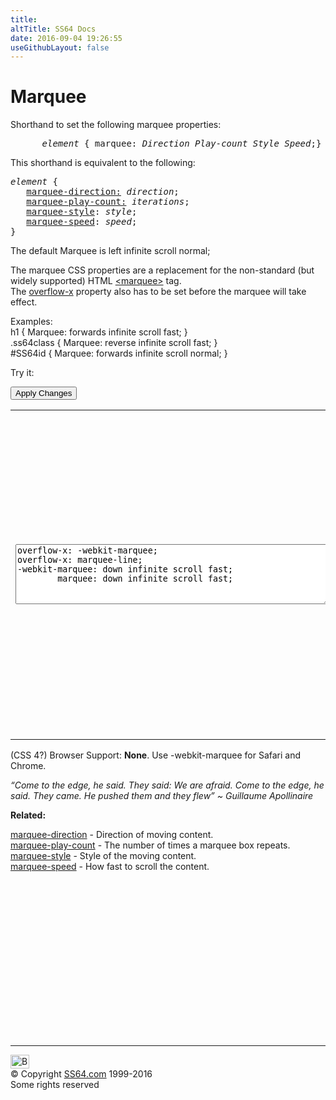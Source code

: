 ```yaml
---
title:
altTitle: SS64 Docs
date: 2016-09-04 19:26:55
useGithubLayout: false
---
```

<!-- #BeginLibraryItem "/Library/head_css.lbi" --><!-- #EndLibraryItem --><h1>Marquee</h1>
<p>Shorthand to set the following marquee properties:</p>
<pre><i>      element</i> { marquee: <i>Direction Play-count Style Speed</i>;}
</pre>
<p>This shorthand is equivalent to the following:<br>
</p>
<pre><i>element</i> {
   <a href="marquee-direction.html">marquee-direction:</a> <i>direction</i>;
   <a href="marquee-play-count.html">marquee-play-count:</a> <i>iterations</i>;
   <a href="marquee-style.html">marquee-style</a>: <i>style</i>;
   <a href="marquee-speed.html">marquee-speed</a>: <i>speed</i>;
}</pre>
<p>The default Marquee is <span class="code">left infinite scroll normal;</span></p>
<p>The marquee CSS properties are a replacement for the non-standard (but widely supported) HTML <a href="http://en.wikipedia.org/wiki/Marquee_element"><span class="code">&lt;marquee&gt;</span></a> tag.<br>
The <a href="overflow-x.html">overflow-x</a> property also has to be set before the marquee will take effect.</p>
<p>Examples:<br>
  <span class="code">h1 { Marquee: forwards infinite scroll fast;  }<br>
.ss64class { Marquee: reverse infinite scroll fast; }</span><br>
    <span class="code">#SS64id { Marquee: forwards infinite scroll normal;  }</span>    <br>
</p>
<p>Try it:</p><input type="button" onclick="ApplyStyle()" value="Apply Changes">
<table>
  <tbody><tr>
    <td><textarea name="tryit" id="trycode" cols="60" rows="6" onfocus="this.style.background='#fff';" onblur="this.style.background='#eee';" tabindex="1">overflow-x: -webkit-marquee;
overflow-x: marquee-line;
-webkit-marquee: down infinite scroll fast;
        marquee: down infinite scroll fast;
</textarea></td>
    <td><div id="tryresult">A stationary object remains stationary if the sum of the forces acting upon it - resultant force - is zero. A moving object with a zero resultant force keeps moving at the same speed and in the same direction.</div></td>
  </tr>
</tbody></table>
<p>(CSS 4?) Browser Support: <b>None</b>. Use  <span class="code">-webkit-marquee</span> for Safari and Chrome.</p>
<p class="quote"><i>“Come to the edge, he said. They said: We are afraid. Come to the edge, he said. They came. He pushed them and they flew” ~ Guillaume Apollinaire</i></p><p><b>Related:</b></p>
<p><a href="marquee-direction.html">marquee-direction</a> - Direction of moving content.<br>
<a href="marquee-play-count.html">marquee-play-count</a> - The number of times a marquee box repeats.<br>
<a href="marquee-style.html">marquee-style</a> - Style of the moving content.<br>
<a href="marquee-speed.html">marquee-speed</a> - How fast to scroll the content.</p><!-- #BeginLibraryItem "/Library/foot_css.lbi" --><p>
<!-- CSS -->
<ins class="adsbygoogle" style="display:inline-block;width:300px;height:250px" data-ad-client="ca-pub-6140977852749469" data-ad-slot="2739097502"></ins>
<script>
(adsbygoogle = window.adsbygoogle || []).push({});
</script></p>
<hr>
<div id="bl" class="footer"><a href="marquee.html#"><img src="../images/top.png" width="30" height="22" alt="Back to the Top"></a></div>
<div id="br" class="footer, tagline">© Copyright <a href="../index.html">SS64.com</a> 1999-2016<br>
Some rights reserved</div><!-- #EndLibraryItem -->

